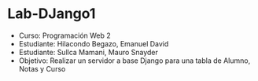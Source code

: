 # Lab-DJango1
- Curso: Programación Web 2
- Estudiante: Hilacondo Begazo, Emanuel David
- Estudiante: Sullca Mamani, Mauro Snayder
- Objetivo: Realizar un servidor a base Django para una tabla de Alumno, Notas y Curso
